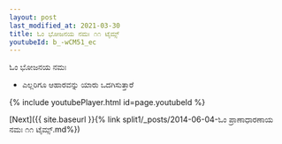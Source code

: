 ```yaml
---
layout: post
last_modified_at: 2021-03-30
title: ಓಂ ಭೋಜನಯ ನಮಃ ೧೧ ಟೈಮ್ಸ್
youtubeId: b_-wCM51_ec
---
```

 
 
 ಓಂ ಭೋಜನಯ ನಮಃ  
 
 -  ಎಲ್ಲರಿಗೂ ಆಹಾರವನ್ನು ಯಾರು ಒದಗಿಸುತ್ತಾರೆ 
 
  
 
  
 
 
 
 
 
 


{% include youtubePlayer.html id=page.youtubeId %}
 
[Next]({{ site.baseurl }}{% link  split1/_posts/2014-06-04-ಓಂ ಪ್ರಾಣಾಧಾರಣಾಯ ನಮಃ ೧೧ ಟೈಮ್ಸ್.md%})
 
